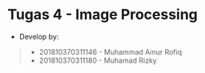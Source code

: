 # Tugas 4 - Image Processing
- Develop by:
> - 201810370311146 - Muhammad Ainur Rofiq
> - 201810370311180 - Muhamad Rizky
